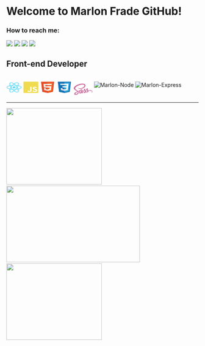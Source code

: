 <!-- <div>
</a<a href="https://picasion.com/"><img src="https://i.picasion.com/pic91/7ce516f1c6ca2bad052860805c459c7f.gif" width="200" height="200" border="0"      alt="Marlon-Image" </a>
  </div> -->
  
  # Welcome to Marlon Frade GitHub!
  ### How to reach me: 
 <a href="https://api.whatsapp.com/send?phone=5547992844636" target="_blank"><img src="https://img.shields.io/badge/WhatsApp-25D366?style=for-the-badge&logo=whatsapp&logoColor=white" target="_blank"></a>
<a href = "mailto:marlonmelobr@gmail.com"><img src="https://img.shields.io/badge/-Gmail-%23333?style=for-the-badge&logo=gmail&logoColor=white" target="_blank"></a>
<a href="https://www.linkedin.com/in/marlonmelo" target="_blank"><img src="https://img.shields.io/badge/-LinkedIn-%230077B5?style=for-the-badge&logo=linkedin&logoColor=white" target="_blank"></a>
 <a href="https://gitlab.com/marlonfrade" target="_blank"><img src="https://img.shields.io/badge/GitLab-330F63?style=for-the-badge&logo=gitlab&logoColor=white" target="_blank"></a> 
  
   ## Front-end Developer
  
  
 <div style="display: inline_block"><br>
   
  <img align="top" alt="Marlon-React" height="30" width="40" src="https://raw.githubusercontent.com/devicons/devicon/master/icons/react/react-original.svg">
  <img align="top" alt="Marlon-Js" height="30" width="40" src="https://raw.githubusercontent.com/devicons/devicon/master/icons/javascript/javascript-plain.svg">
  <img align="top" alt="Marlon-HTML" height="30" width="40" src="https://raw.githubusercontent.com/devicons/devicon/master/icons/html5/html5-original.svg">
  <img align="top" alt="Marlon-CSS" height="30" width="40" src="https://raw.githubusercontent.com/devicons/devicon/master/icons/css3/css3-original.svg">
  <img align="top" alt="Marlon-SASS" height="40" width="50" src="https://raw.githubusercontent.com/devicons/devicon/master/icons/sass/sass-original.svg">
  <img align="top" alt="Marlon-Node" height="30" width="60" src="https://img.shields.io/badge/Node.js-43853D?style=for-the-badge&logo=node.js&logoColor=white">
  <img align="top" alt="Marlon-Express" height="30" width="60" src="https://img.shields.io/badge/Express.js-404D59?style=for-the-badgee">    
</div>
  
 <hr>
  
  
<div style="display: inline_block" width = "900em">
  <img height="200em" width="250em" src="https://github-readme-stats.vercel.app/api/top-langs/?username=marlonfrade&layout=compact&langs_count=7&theme=blue-green"/>
  <img height="200em" width="350em" src="https://github-readme-stats.vercel.app/api?username=marlonfrade&show_icons=true&theme=blue-green&include_all_commits=true&count_private=true"/>
  <img height="200em" width="250em" src="https://github-readme-streak-stats.herokuapp.com/?user=marlonfrade&theme=blue-green"/>
</div>
 
<!--   ![Snake animation](https://github.com/marlonfrade/marlonfrade/blob/output/github-contribution-grid-snake.svg) -->  
